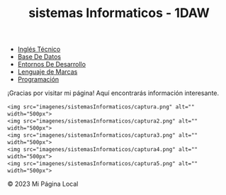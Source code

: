 <!DOCTYPE html>
<html lang="en">
<head>
    <meta charset="UTF-8">
    <meta name="viewport" content="width=device-width, initial-scale=1.0">
    <title>Sistemas Informaticos</title>
    <link rel="stylesheet" href="index.css">
</head>

<header>
    <h1>sistemas Informaticos - 1DAW</h1>
</header>

<nav>
    <ul>
        <li><a href="inglesTecnico.html">Inglés Técnico</a></li>
        <li><a href="baseDatos.html">Base De Datos</a></li>
        <li><a href="/index.html">Entornos De Desarrollo</a></li>
        <li><a href="lenguajeMarcas.html">Lenguaje de Marcas</a></li>
        <li><a href="programacion.html">Programación</a></li>
    </ul>
</nav>

<section>
    <p>¡Gracias por visitar mi página! Aquí encontrarás información interesante.</p>

    <img src="imagenes/sistemasInformaticos/captura.png" alt="" width="500px">
    <img src="imagenes/sistemasInformaticos/captura2.png" alt="" width="500px">
    <img src="imagenes/sistemasInformaticos/captura3.png" alt="" width="500px">
    <img src="imagenes/sistemasInformaticos/captura4.png" alt="" width="500px">
    <img src="imagenes/sistemasInformaticos/captura5.png" alt="" width="500px">


</section>

<footer>
    <p>&copy; 2023 Mi Página Local</p>
</footer>
</html>
